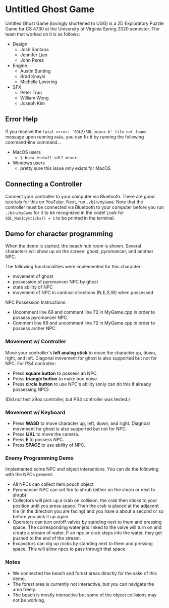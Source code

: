 # Untitled Ghost Game

Untitled Ghost Game (lovingly shortened to UGG) is a 2D Exploratory Puzzle Game for CS 4730 at the University of Virginia Spring 2020 semester. The team that worked on it is as follows:
- Design
    - Josh Santana
    - Jennifer Liao
    - John Perez
- Engine
    - Austin Bunting
    - Brad Knaysi
    - Michelle Lovering
- SFX
    - Peter Tran
    - William Wong
    - Joseph Kim


## Error Help

If you receive the `fatal error: 'SDL2/SDL_mixer.h' file not found` message upon running `make`, you can fix it by running the following command-line command...

- MacOS users
    - `$ brew install sdl2_mixer`
- Windows users
    - pretty sure this issue only exists for MacOS

## Connecting a Controller

Connect your controller to your computer via Bluetooth. There are good tutorials for this on YouTube. Next, run `./bin/myGame`. Note that the controller must be connected via Bluetooth to your computer before you run `./bin/myGame` for it to be recognized in the code! Look for `SDL_NumJoysticks() = 1` to be printed in the terminal.

## Demo for character programming 
When the demo is started, the beach hub room is shown. Several characters will show up on the screen: ghost, pyromancer, and another NPC.

The following functionalities were implemented for this character:
 - movement of ghost
 - possession of pyromancer NPC by ghost
 - state ability of NPC
 - movement of NPC in cardinal directions (N,E,S,W) when possessed

 NPC Possession Instructions:
 - Uncomment line 69 and comment line 72 in MyGame.cpp in order to possess pyromancer NPC. 
 - Comment line 69 and uncomment line 72 in MyGame.cpp in order to possess archer NPC. 

### Movement w/ Controller
Move your controller's **left analog stick** to move the character up, down, right, and left. Diagonal movement for ghost is also supported but not for NPC.
For PS4 controller:
- Press **square button** to possess an NPC.
- Press **triangle button** to make boo noise. 
- Press **circle button** to use NPC's ability (only can do this if already possessing NPC).

(Did not test xBox controller, but PS4 controller was tested.)

### Movement w/ Keyboard
- Press **WASD** to move character up, left, down, and right. Diagnoal movmeent for ghost is also supported but not for NPC. 
- Press **IJKL** to move the camera.
- Press **E** to possess NPC. 
- Press **SPACE** to use ability of NPC.

### Enemy Programming Demo
Implemented some NPC and object interactions. You can do the following with the NPCs present:
- All NPCs can collect item pouch object
- Pyromancer NPC can set fire to shrub (either on the shurb or next to shrub)
- Collectors will pick up a crab on collision, the crab then sticks to your position until you press space. Then the crab is placed at the adjacent tile (in the direction you are facing) and you have a about a second or so before you pick it up again
- Operators can turn on/off valves by standing next to them and pressing space. The corresponding water jets linked to the valve will turn on and create a stream of water. If an npc or crab steps into the water, they get pushed to the end of the stream. 
- Excavators can dig up rocks by standing next to them and pressing space. This will allow npcs to pass through that space



### Notes
- We connected the beach and forest areas directly for the sake of this demo.
- The forest area is currently not interactive, but you can navigate the area freely.
- The beach is mostly interactive but some of the object collisions may not be working.